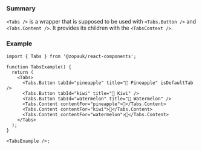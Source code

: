 ### Summary

`<Tabs />` is a wrapper that is supposed to be used with `<Tabs.Button />` and `<Tabs.Content />`. It provides its children with the `<TabsContext />`.

### Example

```tsx
import { Tabs } from '@zopauk/react-components';

function TabsExample() {
  return (
    <Tabs>
      <Tabs.Button tabId="pineapple" title="🍍 Pineapple" isDefaultTab />
      <Tabs.Button tabId="kiwi" title="🥝 Kiwi" />
      <Tabs.Button tabId="watermelon" title="🍉 Watermelon" />
      <Tabs.Content contentFor="pineapple">🍍</Tabs.Content>
      <Tabs.Content contentFor="kiwi">🥝</Tabs.Content>
      <Tabs.Content contentFor="watermelon">🍉</Tabs.Content>
    </Tabs>
  );
}

<TabsExample />;
```
